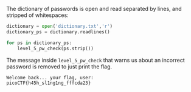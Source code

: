 The dictionary of passwords is open and read separated by lines, and stripped of whitespaces:

```python
dictionary = open('dictionary.txt','r')
dictionary_ps = dictionary.readlines()

for ps in dictionary_ps:
    level_5_pw_check(ps.strip())
```

The message inside `level_5_pw_check` that warns us about an incorrect password is removed to just print the flag.

```python
Welcome back... your flag, user:
picoCTF{h45h_sl1ng1ng_fffcda23}
```
